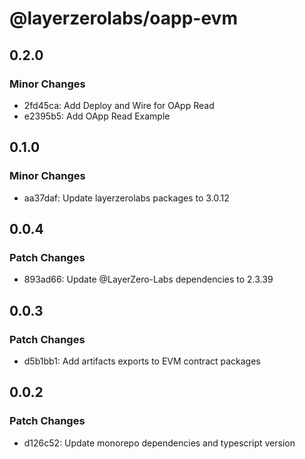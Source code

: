 # @layerzerolabs/oapp-evm

## 0.2.0

### Minor Changes

- 2fd45ca: Add Deploy and Wire for OApp Read
- e2395b5: Add OApp Read Example

## 0.1.0

### Minor Changes

- aa37daf: Update layerzerolabs packages to 3.0.12

## 0.0.4

### Patch Changes

- 893ad66: Update @LayerZero-Labs dependencies to 2.3.39

## 0.0.3

### Patch Changes

- d5b1bb1: Add artifacts exports to EVM contract packages

## 0.0.2

### Patch Changes

- d126c52: Update monorepo dependencies and typescript version

